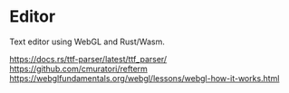 # Editor
Text editor using WebGL and Rust/Wasm.

https://docs.rs/ttf-parser/latest/ttf_parser/
https://github.com/cmuratori/refterm
https://webglfundamentals.org/webgl/lessons/webgl-how-it-works.html
